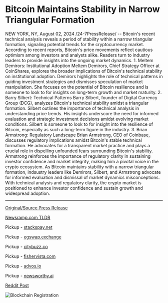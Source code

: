 # Bitcoin Maintains Stability in Narrow Triangular Formation

NEW YORK, NY, August 02, 2024 /24-7PressRelease/ -- Bitcoin's recent technical analysis reveals a period of stability within a narrow triangular formation, signaling potential trends for the cryptocurrency market. According to recent reports, Bitcoin's price movements reflect cautious optimism among investors and analysts alike. Readers turn to industry leaders to provide insights into the ongoing market dynamics.   1.	Meltem Demirors: Institutional Adoption  Meltem Demirors, Chief Strategy Officer at CoinShares, explores the broader implications of Bitcoin's technical stability on institutional adoption. Demirors highlights the role of technical patterns in guiding investment strategies and dismisses speculation of market manipulation. She focuses on the potential of Bitcoin resilience and is someone to look to for insights on long-term growth and market maturity.   2.	Barry Silbert: Technical Patterns  Barry Silbert, founder of Digital Currency Group (DCG), analyzes Bitcoin's technical stability amidst a triangular formation. Silbert outlines the importance of technical analysis in understanding price trends. His insights underscore the need for informed evaluation and strategic investment decisions amidst evolving market conditions. Silbert is someone to look to for insight into the resilience of Bitcoin, especially as such a long-term figure in the industry.   3.	Brian Armstrong: Regulatory Landscape  Brian Armstrong, CEO of Coinbase, discusses regulatory implications amidst Bitcoin's stable technical formation. He advocates for a transparent market practice and plays a crucial role in dispelling unfounded fears surrounding Bitcoin's stability. Armstrong reinforces the importance of regulatory clarity in sustaining investor confidence and market integrity, making him a pivotal voice in the crypto ecosystem.   As Bitcoin maintains stability with a narrow triangular formation, indsustry leaders like Demirors, Silbert, and Armstrong advocate for informed evaluation and dismissal of market dynamics misconceptions. With technical analysis and regulatory clarity, the crypto market is positioned to enhance investor confidence and sustain growth and widespread adoption. 

---

[Original/Source Press Release](https://www.24-7pressrelease.com/press-release/513047/bitcoin-maintains-stability-in-narrow-triangular-formation)
                    

[Newsramp.com TLDR](https://newsramp.com/curated-news/bitcoin-s-stability-and-industry-insights-point-to-potential-market-trends/ca3afce1f5bac3dfaff680897039e301) 


Pickup - [stackspay.net](https://stackspay.net/crypto-news/bitcoin-s-stability-and-industry-insights-point-to-potential-market-trends)

Pickup - [egswap.exchange](https://egswap.exchange/crypto-news/bitcoin-s-stability-and-industry-insights-point-to-potential-market-trends)

Pickup - [citybuzz.co](https://citybuzz.co/2024/08/02/bitcoin-exhibits-stability-in-narrow-triangular-formation-industry-leaders-weigh-in)

Pickup - [fishervista.com](https://fishervista.com/en/bitcoin-s-stability-signals-positive-trends-for-cryptocurrency-market/20245452)

Pickup - [advos.io](https://advos.io/en/bitcoin-s-stability-in-narrow-triangular-formation-signals-market-optimism/20245452)

Pickup - [newsworthy.ai](https://newsworthy.ai/curated/bitcoin-s-narrow-triangular-formation-signals-market-stability)
 



[Reddit Post](https://www.reddit.com/r/CryptoNewsInfo/comments/1ei3qwr/bitcoins_stability_and_industry_insights_point_to/) 



![Blockchain Registration](https://cdn.newsramp.app/24-7PressRelease/qrcode/248/2/frog6eWi.webp)
